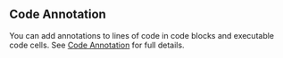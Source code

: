 ## Code Annotation

You can add annotations to lines of code in code blocks and executable code cells. See [Code Annotation](/docs/authoring/code-annotation.qmd) for full details.
